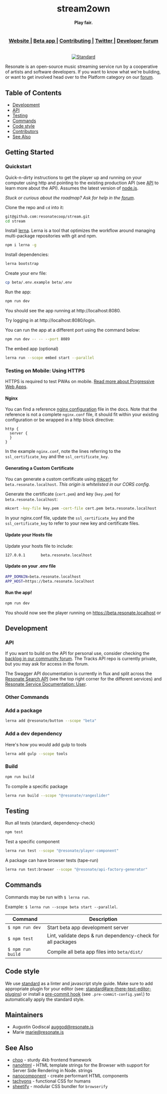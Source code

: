 <div align="center">
  <h1 align="center">stream2own</h1>
  <strong>Play fair.</strong>
</div>

<br />

<div align="center">
  <h3>
    <a href="https://resonate.is">
      Website
    </a>
    <span> | </span>
    <a href="https://beta.stream.resonate.coop">
      Beta app
    </a>
    <span> | </span>
    <a href="https://github.com/resonatecoop/stream2own/blob/master/CONTRIBUTING.md">
      Contributing
    </a>
    <span> | </span>
    <a href="https://www.twitter.com/resonatecoop/">
      Twitter
    </a>
    <span> | </span>
    <a href="https://resonate.is/contact-us/join-developer-forum/">
      Developer forum
    </a>
  </h3>
</div>

<br />

<div align="center">
  <!-- Standard -->
  <a href="https://standardjs.com">
    <img src="https://img.shields.io/badge/code%20style-standard-brightgreen.svg?style=flat-square"
      alt="Standard" />
  </a>
</div>

Resonate is an open-source music streaming service run by a cooperative of artists and software developers. If you want to know what we're building, or want to get involved head over to the Platform category on our [forum](https://community.resonate.is/t/development-team/1724).

## Table of Contents
- [Development](#development)
- [API](#api)
- [Testing](#testing)
- [Commands](#commands)
- [Code style](#code-style)
- [Contributors](#contributors)
- [See Also](#see-also)

## Getting Started

### Quickstart

Quick-n-dirty instructions to get the player up and running on your computer using http and pointing to the existing production API (see [API](#api) to learn more about the API). 
Assumes the latest version of [node.js](https://nodejs.org/).

_Stuck or curious about the roadmap? Ask for help in the [forum](https://community.resonate.is/t/development-team/1724)_. 

Clone the repo and `cd` into it:

```sh
git@github.com:resonatecoop/stream.git
cd stream
```

Install [lerna](https://github.com/lerna/lerna). Lerna is a tool that optimizes the workflow around managing multi-package repositories with git and npm. 

```sh
npm i lerna -g
```

Install dependencies: 

```sh
lerna bootstrap
```

Create your env file:

```sh
cp beta/.env.example beta/.env
```

Run the app:

```sh
npm run dev
```

You should see the app running at http://localhost:8080.

Try logging in at http://localhost:8080/login.

You can run the app at a different port using the command below:

```sh
npm run dev -- -- --port 8089
```

The embed app (optional)

```sh
lerna run --scope embed start --parallel
```

### Testing on Mobile: Using HTTPS

HTTPS is required to test PWAs on mobile. [Read more about Progressive Web Apps](https://web.dev/install-criteria/). 

#### Nginx

You can find a reference [nginx configuration](/docs/nginx/beta.resonate.localhost.conf) file in the docs.
Note that the reference is not a complete `nginx.conf` file, it should fit within your existing configuration or be wrapped in a http block directive:

```
http {
  server {
  }
}
```

In the example `nginx.conf`, note the lines referring to the `ssl_certificate_key` and the `ssl_certificate_key`. 

#### Generating a Custom Certificate

You can generate a custom certificate using [mkcert](https://github.com/FiloSottile/mkcert) for `beta.resonate.localhost`. *This origin is whitelisted in our CORS config*.

Generate the certificate (`cert.pem`) and key (`key.pem`) for `beta.resonate.localhost`:

```sh
mkcert -key-file key.pem -cert-file cert.pem beta.resonate.localhost
```

In your nginx.conf file, update the `ssl_certificate_key` and the `ssl_certificate_key` to refer to your new key and certificate files. 

#### Update your Hosts file

Update your hosts file to include:

```
127.0.0.1       beta.resonate.localhost
```

#### Update on your .env file

```sh
APP_DOMAIN=beta.resonate.localhost
APP_HOST=https://beta.resonate.localhost
```

#### Run the app!

```sh
npm run dev
```
You should now see the player running on https://beta.resonate.localhost or 

## Development

### API

If you want to build on the API for personal use, consider checking the [backlog in our community forum](https://community.resonate.is/c/platform/52). 
The Tracks API repo is currently private, but you may ask for access in the forum. 

The Swagger API documentation is currently in flux and split across the [Resonate Search API](https://api.resonate.coop/v2/docs) (see the top right corner for the different services) and [Resonate Service Documentation: User](https://api.resonate.ninja/#/). 

### Other Commands

### Add a package

```sh
lerna add @resonate/button --scope "beta"
```

### Add a dev dependency

Here's how you would add gulp to tools

```sh
lerna add gulp --scope tools
```

### Build

```sh
npm run build
```

To compile a specific package

```sh
lerna run build --scope "@resonate/rangeslider"
```

## Testing

Run all tests (standard, dependency-check)

```sh
npm test
```

Test a specific component

```sh
lerna run test --scope "@resonate/player-component"
```

A package can have browser tests (tape-run)

```sh
lerna run test:browser --scope "@resonate/api-factory-generator"
```

## Commands

Commands may be run with `$ lerna run`.

Example: `$ lerna run --scope beta start --parallel`.

Command                 | Description                                      |
------------------------|--------------------------------------------------|
`$ npm run dev`         | Start beta app development server
`$ npm test`            | Lint, validate deps & run dependency-check for all packages
`$ npm run build`       | Compile all beta app files into `beta/dist/`

## Code style

We use [standard](https://standardjs.com/) as a linter and javascript style guide.
Make sure to add appropriate plugin for your editor (see: [standard#are-there-text-editor-plugins](https://github.com/standard/standard#are-there-text-editor-plugins)) or install a [pre-commit hook](https://standardjs.com/#use-a-pre-commit-hook) (see `.pre-commit-config.yaml`) to automatically apply the standard style. 

## Maintainers

- Augustin Godiscal <auggod@resonate.is>
- Marie <marie@resonate.is>

## See Also
- [choo](https://github.com/choojs/choo) - sturdy 4kb frontend framework
- [nanohtml](https://github.com/choojs/nanohtml) - HTML template strings for the Browser with support for Server Side Rendering in Node.
  strings
- [nanocomponent](https://github.com/choojs/nanocomponent) - create performant HTML components
- [tachyons](https://github.com/tachyons-css/tachyons) - functional CSS for
  humans
- [sheetify](https://github.com/stackcss/sheetify) - modular CSS bundler for
  `browserify`
